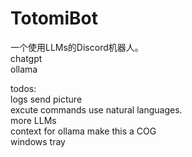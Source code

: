 # TotomiBot
一个使用LLMs的Discord机器人。  
chatgpt  
ollama  
  
todos:  
logs
send picture  
excute commands use natural languages.  
more LLMs  
context for ollama
make this a COG  
windows tray